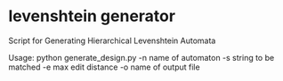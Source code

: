 # levenshtein generator
Script for Generating Hierarchical Levenshtein Automata

Usage:
python generate_design.py -n name of automaton -s string to be matched -e max edit distance -o name of output file
